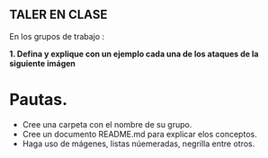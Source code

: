 ##  TALER EN CLASE

En los grupos de trabajo :

**1. Defina y explique con un ejemplo cada una de los ataques de la siguiente imágen**

# Pautas. 
- Cree una carpeta con el nombre de su grupo.
- Cree un documento README.md para explicar elos conceptos.
- Haga uso de mágenes, listas núemeradas, negrilla entre otros.

